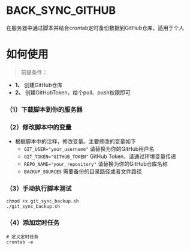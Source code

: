 # BACK_SYNC_GITHUB
在服务器中通过脚本并结合crontab定时备份数据到GitHub仓库，适用于个人

# 如何使用

> 前提条件：
  - **1、** 创建GitHub仓库
  - **2、** 创建GitHubToken，给个pull、push权限即可

### （1）下载脚本到你的服务器

### （2）修改脚本中的变量
- 根据脚本中的注释，修改变量。主要修改的变量如下
  - `GIT_USER="your_username"`      请替换为你的GitHub用户名
  - `GIT_TOKEN="GITHUB_TOKEN"`      GitHub Token，请通过环境变量传递
  - `REPO_NAME="your_repository"`   请替换为你的GitHub仓库名称
  - `BACKUP_SOURCES`                需要备份的目录路径或者文件路径
### （3）手动执行脚本测试
```shell
chmod +x git_sync_backup.sh
./git_sync_backup.sh
```

### （4）添加定时任务
```shell
# 定义定时任务
crontab -e
```
